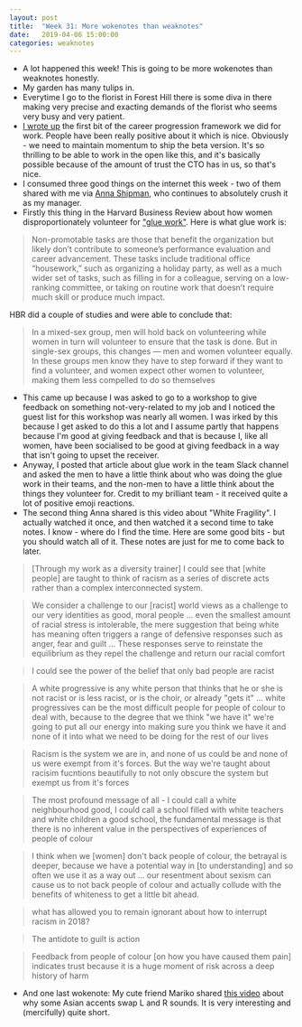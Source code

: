 ```yaml
---
layout: post
title:  "Week 31: More wokenotes than weaknotes"
date:   2019-04-06 15:00:00
categories: weaknotes
---
```

* A lot happened this week! This is going to be more wokenotes than weaknotes honestly.
* My garden has many tulips in.
* Everytime I go to the florist in Forest Hill there is some diva in there making very precise and exacting demands of the florist who seems very busy and very patient.
* [I wrote up](/blog/improving-the-fts-engineering-progression) the first bit of the career progression framework we did for work. People have been really positive about it which is nice. Obviously - we need to maintain momentum to ship the beta version. It's so thrilling to be able to work in the open like this, and it's basically possible because of the amount of trust the CTO has in us, so that's nice.
* I consumed three good things on the internet this week - two of them shared with me via [Anna Shipman](https://www.annashipman.co.uk/), who continues to absolutely crush it as my manager.
* Firstly this thing in the Harvard Business Review about how women disproportionately volunteer for ["glue work"](https://hbr.org/2018/07/why-women-volunteer-for-tasks-that-dont-lead-to-promotions). Here is what glue work is:

> Non-promotable tasks are those that benefit the organization but likely don’t contribute to someone’s performance evaluation and career advancement. These tasks include traditional office “housework,” such as organizing a holiday party, as well as a much wider set of tasks, such as filling in for a colleague, serving on a low-ranking committee, or taking on routine work that doesn’t require much skill or produce much impact.

HBR did a couple of studies and were able to conclude that:

> In a mixed-sex group, men will hold back on volunteering while women in turn will volunteer to ensure that the task is done. But in single-sex groups, this changes — men and women volunteer equally. In these groups men know they have to step forward if they want to find a volunteer, and women expect other women to volunteer, making them less compelled to do so themselves

* This came up because I was asked to go to a workshop to give feedback on something not-very-related to my job and I noticed the guest list for this workshop was nearly all women. I was irked by this because I get asked to do this a lot and I assume partly that happens because I'm good at giving feedback and that is because I, like all women, have been socialised to be good at giving feedback in a way that isn't going to upset the receiver.
* Anyway, I posted that article about glue work in the team Slack channel and asked the men to have a little think about who was doing the glue work in their teams, and the non-men to have a little think about the things they volunteer for. Credit to my brilliant team - it received quite a lot of positive emoji reactions.
* The second thing Anna shared is this video about "White Fragility". I actually watched it once, and then watched it a second time to take notes. I know - where do I find the time. Here are some good bits - but you should watch all of it. These notes are just for me to come back to later.

> [Through my work as a diversity trainer] I could see that [white people] are taught to think of racism as a series of discrete acts rather than a complex interconnected system.

> We consider a challenge to our [racist] world views as a challenge to our very identities as good, moral people ... even the smallest amount of racial stress is intolerable, the mere suggestion that being white has meaning often triggers a range of defensive responses such as anger, fear and guilt ... These responses serve to reinstate the equilibrium as they repel the challenge and return our racial comfort

> I could see the power of the belief that only bad people are racist

> A white progressive is any white person that thinks that he or she is not racist or is less racist, or is the choir, or already "gets it" ... white progressives can be the most difficult people for people of colour to deal with, because to the degree that we think "we have it" we're going to put all our energy into making sure you think we have it and none of it into what we need to be doing for the rest of our lives

> Racism is the system we are in, and none of us could be and none of us were exempt from it's forces. But the way we're taught about racisim fucntions beautifully to not only obscure the system but exempt us from it's forces

> The most profound message of all - I could call a white neighbourhood good, I could call a school filled with white teachers and white children a good school, the fundamental message is that there is no inherent value in the perspectives of experiences of people of colour

> I think when we [women] don't back people of colour, the betrayal is deeper, because we have a potential way in [to understanding] and so often we use it as a way out ... our resentment about sexism can cause us to not back people of colour and actually collude with the benefits of whiteness to get a little bit ahead.

> what has allowed you to remain ignorant about how to interrupt racism in 2018?

> The antidote to guilt is action

> Feedback from people of colour [on how you have caused them pain] indicates trust because it is a huge moment of risk across a deep history of harm

* And one last wokenote: My cute friend Mariko shared [this video](https://www.youtube.com/watch?v=2yzMUs3badc) about why some Asian accents swap L and R sounds. It is very interesting and (mercifully) quite short.

